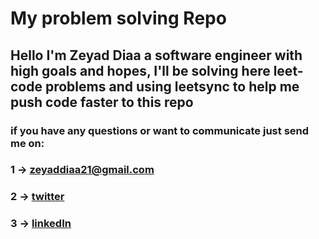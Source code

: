# My problem solving Repo

## Hello I'm Zeyad Diaa a software engineer with high goals and hopes, I'll be solving here leet-code problems and using leetsync to help me push code faster to this repo

### if you have any questions or want to communicate just send me on:

### 1 -> zeyaddiaa21@gmail.com

### 2 -> [twitter](https://twitter.com/zeyadiaa)

### 3 -> [linkedIn](https://www.linkedin.com/in/zeyad-diaa-eldin-b8bb14203/)
